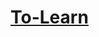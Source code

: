 # [To-Learn]

[To-Learn]: https://bitbucket.org/romanegunkov/to-learn/ "Visit the project page at Bitbucket"
